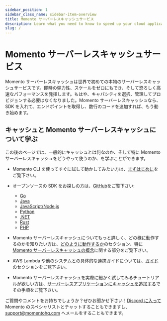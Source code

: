```yaml
---
sidebar_position: 1
sidebar_class_name: sidebar-item-overview
title: Momento サーバーレスキャッシュサービス
description: Learn what you need to know to speed up your cloud application with the world's easiest serverless cache.
slug: /
---
```


<head>
  <meta name="google-site-verification" content="jXAJxglm5PRXRtL0R8kfGf80Xs1WM3IVAwAUPJC23lI" />
</head>

# Momento サーバーレスキャッシュサービス

Momento サーバーレスキャッシュは世界で初めての本物のサーバーレスキャッシュサービスです。即時の弾力性、スケールをゼロにもでき、そして恐ろしく高速なパフォーマンスを発揮します。もはや、キャパシティを選択、管理してプロビジョンする必要はなくなりました。Momento サーバーレスキャッシュなら、SDK を入れて、エンドポイントを取得し、数行のコードを追加すれば、もう動き始めます。

## キャッシュと Momento サーバーレスキャッシュについて学ぶ

この後のページでは、一般的にキャッシュとは何なのか、そして特に Momento サーバーレスキャッシュをどうやって使うのか、を学ぶことができます。

- Momento CLI を使ってすぐに試して動かしてみたい方は、[まずはじめに](./getting-started)をご覧下さい。

- オープンソースの SDK をお探しの方は、[GitHub](https://github.com/momentohq)をご覧下さい:

  - [Go](https://github.com/momentohq/client-sdk-go)
  - [Java](https://github.com/momentohq/client-sdk-java)
  - [JavaScript/Node.js](https://github.com/momentohq/client-sdk-javascript)
  - [Python](https://github.com/momentohq/client-sdk-python)
  - [.NET](https://github.com/momentohq/client-sdk-dotnet)
  - [Rust](https://github.com/momentohq/client-sdk-rust)
  - [PHP](https://github.com/momentohq/client-sdk-php)

- Momento サーバーレスキャッシュについてもっと詳しく、どの様に動作するのかを知りたい方は、[どのように動作するか](how-it-works)のセクション、特に[Momento サーバーレスキャッシュの概念](./learn/how-it-works)に関する部分をご覧下さい。

- AWS Lambda や他のシステムとの具体的な連携ガイドについては、[ガイド](./develop/guides)のセクションをご覧下さい。

- Momento サーバーレスキャッシュを実際に細かく試してみるチュートリアルが欲しい方は、[サーバーレスアプリケーションにキャッシュを追加する](./develop/tutorials/serverless-cache-walkthrough)でその手順をご覧下さい。

ご質問やコメントをお持ちでしょうか？ぜひお聞かせ下さい！[Discord に入って](https://discord.com/invite/3HkAKjUZGq)Momento のスペシャリストとチャットすることもできますし、[support@momentohq.com](mailto:support@momentohq.com) へメールをすることもできます。

